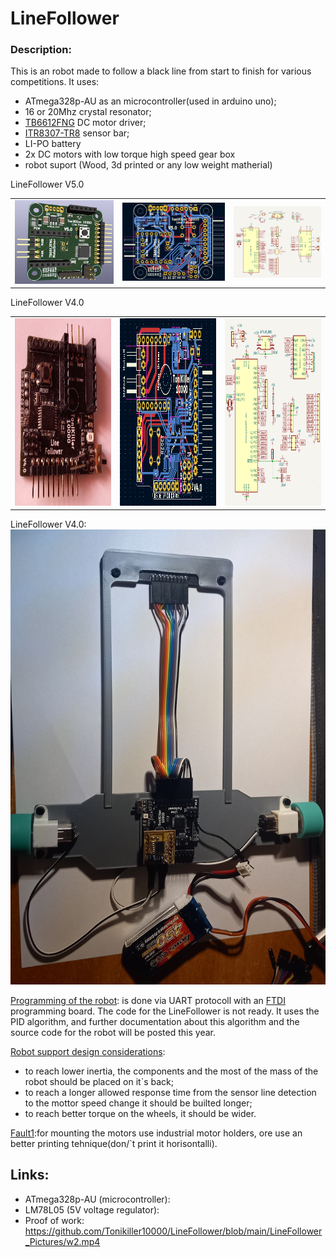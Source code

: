 # LineFollower

### Description:
This is an robot made to follow a black line from start to finish for various competitions.
It uses:
- ATmega328p-AU as an microcontroller(used in arduino uno);
- 16 or 20Mhz crystal resonator;
- [TB6612FNG](https://github.com/Tonikiller10000/MotorDriver_1) DC motor driver;
- [ITR8307-TR8](https://github.com/Tonikiller10000/ITR8307-TR8_SensorBar) sensor bar;
- LI-PO battery
- 2x DC motors with low torque high speed gear box
- robot suport (Wood, 3d printed or any low weight matherial)


<table>
  <tr>LineFollower V5.0</tr>
  <tr>
    <td><img src="https://github.com/Tonikiller10000/LineFollower/blob/main/LineFollower_Pictures/z3.png" ></td>
    <td><img src="https://github.com/Tonikiller10000/LineFollower/blob/main/LineFollower_Pictures/z1.png" ></td>
    <td><img src="https://github.com/Tonikiller10000/LineFollower/blob/main/LineFollower_Pictures/z2.png" ></td>
  </tr>
</table>

<table>
  <tr>LineFollower V4.0</tr>
  <tr>
    <td><img src="https://github.com/Tonikiller10000/LineFollower/blob/main/LineFollower_Pictures/zz.jpg" height = 300 width= 300 ></td>
    <td><img src="https://github.com/Tonikiller10000/LineFollower/blob/main/LineFollower_Pictures/v41.png" height = 300 width= 300 ></td>
    <td><img src="https://github.com/Tonikiller10000/LineFollower/blob/main/LineFollower_Pictures/sch4.png" height = 300 width= 300 ></td>
  </tr>
</table>


LineFollower V4.0:
<img src="https://github.com/Tonikiller10000/LineFollower/blob/main/LineFollower_Pictures/w4.jpg" >


[Programming of the robot](https://github.com/Tonikiller10000/LineFollower/blob/main/LineFollower_Pictures/w6.jpg): is done via UART protocoll with an [FTDI](https://github.com/Tonikiller10000/CH340G-FTDI-PROGRAMER) programming board. The code for the LineFollower is not ready. It uses the PID algorithm, and further documentation about this algorithm and the  source code for the robot will be posted this year.
 
[Robot support design considerations](https://github.com/Tonikiller10000/LineFollower/blob/main/LineFollower_Pictures/w3.png):
- to reach lower inertia, the components and the most of the mass of the robot should be placed on it\`s back;
- to reach a longer allowed response time from the sensor line detection to the mottor speed change it should be builted longer;
- to reach better torque on the wheels, it should be wider.  

[Fault1](https://github.com/Tonikiller10000/LineFollower/blob/main/LineFollower_Pictures/w1.jpg):for mounting the motors use industrial motor holders, ore use an better printing tehnique(don/`t print it horisontalli).


## Links: 
- ATmega328p-AU (microcontroller): 
- LM78L05 (5V voltage regulator):
- Proof of work: https://github.com/Tonikiller10000/LineFollower/blob/main/LineFollower_Pictures/w2.mp4



